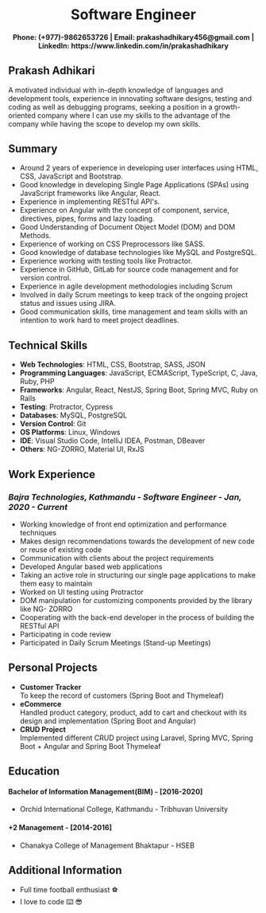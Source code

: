 <h1 align="center">Software Engineer</h1>
<h4 align="center">Phone: (+977)-9862653726 | Email: prakashadhikary456@gmail.com | LinkedIn: https://www.linkedin.com/in/prakashadhikary</h4>

## Prakash Adhikari

A motivated individual with in-depth knowledge of languages and development tools, experience in innovating
software designs, testing and coding as well as debugging programs, seeking a position in a growth-oriented
company where I can use my skills to the advantage of the company while having the scope to develop my own
skills.

## Summary

* Around 2 years of experience in developing user interfaces using HTML, CSS, JavaScript and Bootstrap.
* Good knowledge in developing Single Page Applications (SPAs) using JavaScript frameworks like Angular, React.
* Experience in implementing RESTful API's.
* Experience on Angular with the concept of component, service, directives, pipes, forms and lazy loading.
* Good Understanding of Document Object Model (DOM) and DOM Methods.
* Experience of working on CSS Preprocessors like SASS.
* Good knowledge of database technologies like MySQL and PostgreSQL.
* Experience working with testing tools like Protractor.
* Experience in GitHub, GitLab for source code management and for version control.
* Experience in agile development methodologies including Scrum
* Involved in daily Scrum meetings to keep track of the ongoing project status and issues using JIRA.
* Good communication skills, time management and team skills with an intention to work hard to meet project deadlines.

## Technical Skills

* **Web Technologies**: HTML, CSS, Bootstrap, SASS, JSON
* **Programming Languages**: JavaScript, ECMAScript, TypeScript, C, Java, Ruby, PHP
* **Frameworks**: Angular, React, NestJS, Spring Boot, Spring MVC, Ruby on Rails
* **Testing**: Protractor, Cypress
* **Databases**: MySQL, PostgreSQL
* **Version Control**: Git
* **OS Platforms**: Linux, Windows
* **IDE**: Visual Studio Code, IntelliJ IDEA, Postman, DBeaver
* **Others**: NG-ZORRO, Material UI, RxJS

## Work Experience

### *Bajra Technologies, Kathmandu - Software Engineer - Jan, 2020 - Current*
* Working knowledge of front end optimization and performance techniques
* Makes design recommendations towards the development of new code or reuse of existing code
* Communication with clients about the project requirements
* Developed Angular based web applications
* Taking an active role in structuring our single page applications to make them easy to maintain
* Worked on UI testing using Protractor
* DOM manipulation for customizing components provided by the library like NG- ZORRO
* Cooperating with the back-end developer in the process of building the RESTful API
* Participating in code review
* Participated in Daily Scrum Meetings (Stand-up Meetings)

## Personal Projects
* **Customer Tracker** <br />To keep the record of customers (Spring Boot and Thymeleaf)
* **eCommerce** <br />
Handled product category, product, add to cart and checkout with its design and implementation (Spring Boot and Angular)
* **CRUD Project** <br />
Implemented different CRUD project using Laravel, Spring MVC, Spring Boot + Angular and Spring Boot Thymeleaf

## Education
#### Bachelor of Information Management(BIM) - [2016-2020]
* Orchid International College, Kathmandu - Tribhuvan University
#### +2 Management - [2014-2016]
* Chanakya College of Management Bhaktapur - HSEB

## Additional Information
* Full time football enthusiast :soccer: 
* I love to code :keyboard: :sunglasses: 
